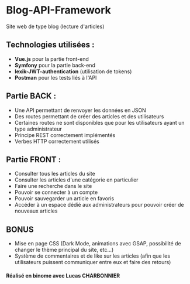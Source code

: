 # Blog-API-Framework

Site web de type blog (lecture d'articles)

## Technologies utilisées : 
  - **Vue.js** pour la partie front-end 
  - **Symfony** pour la partie back-end
  - **lexik-JWT-authentication** (utilisation de tokens)
  - **Postman** pour les tests liés à l'API
  
## Partie BACK :
- Une API permettant de renvoyer les données en JSON
- Des routes permettant de créer des articles et des utilisateurs
- Certaines routes ne sont disponibles que pour les utilisateurs ayant un type administrateur
- Principe REST correctement implémentés
- Verbes HTTP correctement utilisés

## Partie FRONT :
- Consulter tous les articles du site
- Consulter les articles d'une catégorie en particulier 
- Faire une recherche dans le site
- Pouvoir se connecter à un compte
- Pouvoir sauvegarder un article en favoris
- Accéder à un espace dédié aux administrateurs pour pouvoir créer de nouveaux articles

## BONUS
- Mise en page CSS (Dark Mode, animations avec GSAP, possibilité de changer le thème principal du site, etc...)
- Système de commentaires et de like sur les articles (afin que les utilisateurs puissent communiquer entre eux et faire des retours)



#### Réalisé en binome avec Lucas CHARBONNIER
